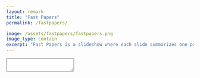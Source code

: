 ```yaml
---
layout: remark
title: "Fast Papers"
permalink: /fastpapers/

image: /assets/fastpapers/fastpapers.png
image_type: contain
excerpt: "Fast Papers is a slideshow where each slide summarizes one paper with few sentences and some graphics."
---
```


<textarea id="source" class="remark-textarea">



class: center, middle, hide-slide-number
count: false
# Fast Papers

Seungjae Ryan Lee / [endtoendAI](https://www.endtoend.ai)

Each slide summarizes a paper with few sentences and some graphics.

---

name: toc
class: hide-slide-number
count: false
# Table of Contents
1. [TODO](#todo)


---

name: todo
# TODO




</textarea>
